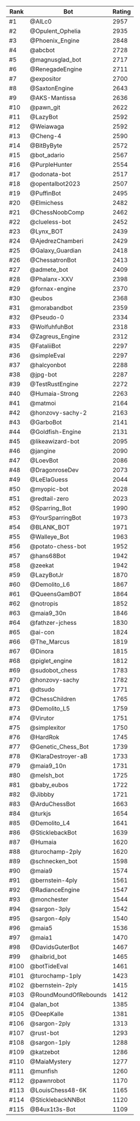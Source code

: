 Rank|Bot|Rating
---|---|---
#1|@AILc0|2957
#2|@Opulent_Ophelia|2935
#3|@Phoenix_Engine|2848
#4|@abcbot|2728
#5|@magnusglad_bot|2717
#6|@RenegadeEngine|2711
#7|@expositor|2700
#8|@SaxtonEngine|2643
#9|@AKS-Mantissa|2636
#10|@pawn_git|2622
#11|@LazyBot|2592
#12|@Weiawaga|2592
#13|@Cheng-4|2590
#14|@BitByByte|2572
#15|@bot_adario|2567
#16|@PurpleHunter|2554
#17|@odonata-bot|2517
#18|@opentalbot2023|2507
#19|@PuffinBot|2495
#20|@Elmichess|2482
#21|@ChessNoobComp|2462
#22|@clueless-bot|2452
#23|@Lynx_BOT|2439
#24|@AjedrezChamberi|2429
#25|@Galaxy_Guardian|2418
#26|@ChessatronBot|2413
#27|@admete_bot|2409
#28|@Phalanx-XXV|2398
#29|@fornax-engine|2370
#30|@eubos|2368
#31|@morabandbot|2359
#32|@Pseudo-0|2334
#33|@WolfuhfuhBot|2318
#34|@Zagreus_Engine|2312
#35|@FataliiBot|2297
#36|@simpleEval|2297
#37|@halcyonbot|2288
#38|@jpg-bot|2287
#39|@TestRustEngine|2272
#40|@Humaia-Strong|2263
#41|@matmoi|2164
#42|@honzovy-sachy-2|2163
#43|@GarboBot|2141
#44|@Goldfish-Engine|2131
#45|@likeawizard-bot|2095
#46|@jangine|2090
#47|@LoevBot|2086
#48|@DragonroseDev|2073
#49|@LeElaGuess|2044
#50|@myopic-bot|2028
#51|@redtail-zero|2023
#52|@Sparring_Bot|1990
#53|@YourSparringBot|1973
#54|@BLANK_BOT|1971
#55|@Walleye_Bot|1963
#56|@potato-chess-bot|1952
#57|@hans68Bot|1942
#58|@zeekat|1942
#59|@LazyBotJr|1870
#60|@Demolito_L6|1867
#61|@QueensGamBOT|1864
#62|@notropis|1852
#63|@maia9_30n|1846
#64|@fathzer-jchess|1830
#65|@ai-con|1824
#66|@The_Marcus|1819
#67|@Dinora|1815
#68|@piglet_engine|1812
#69|@sudobot_chess|1783
#70|@honzovy-sachy|1782
#71|@dtsudo|1771
#72|@ChessChildren|1765
#73|@Demolito_L5|1759
#74|@Virutor|1751
#75|@simplexitor|1750
#76|@HardRok|1745
#77|@Genetic_Chess_Bot|1739
#78|@KlaraDestroyer-aB|1733
#79|@maia9_10n|1731
#80|@melsh_bot|1725
#81|@baby_eubos|1722
#82|@Jibbby|1721
#83|@ArduChessBot|1663
#84|@turkjs|1654
#85|@Demolito_L4|1641
#86|@SticklebackBot|1639
#87|@Humaia|1620
#88|@turochamp-2ply|1620
#89|@schnecken_bot|1598
#90|@maia9|1574
#91|@bernstein-4ply|1561
#92|@RadianceEngine|1547
#93|@monchester|1544
#94|@sargon-3ply|1542
#95|@sargon-4ply|1540
#96|@maia5|1536
#97|@maia1|1470
#98|@DavidsGuterBot|1467
#99|@haibrid_bot|1465
#100|@botTideEval|1461
#101|@turochamp-1ply|1423
#102|@bernstein-2ply|1415
#103|@RoundMoundOfRebounds|1412
#104|@alan_bot|1385
#105|@DeepKalle|1381
#106|@sargon-2ply|1313
#107|@rust-bot|1293
#108|@sargon-1ply|1288
#109|@katzebot|1286
#110|@MaiaMystery|1277
#111|@munfish|1260
#112|@pawnrobot|1170
#113|@LouisChess48-6K|1165
#114|@SticklebackNNBot|1120
#115|@B4ux1t3s-Bot|1109
